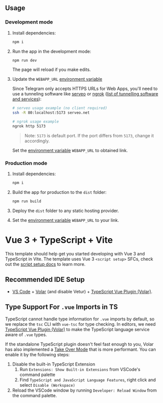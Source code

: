 ## Usage

### Development mode

1. Install dependencies:

   ```sh
   npm i
   ```

2. Run the app in the development mode:

   ```sh
   npm run dev
   ```

   The page will reload if you make edits.

3. Update the `WEBAPP_URL` [environment variable](../README.md#environment-variables)

    Since Telegram only accepts HTTPS URLs for Web Apps, you'll need to use a tunneling software like [serveo](https://serveo.net) or [ngrok](https://ngrok.com) ([list of tunnelling software and services](https://github.com/anderspitman/awesome-tunneling#readme)):

    ```sh
    # serveo usage example (no client required)
    ssh -R 80:localhost:5173 serveo.net

    # ngrok usage example
    ngrok http 5173
    ```

    > Note: `5173` is default port. If the port differs from `5173`, change it accordingly.

    Set the [environment variable](../README.md#environment-variables) `WEBAPP_URL` to obtained link.

### Production mode

1. Install dependencies:

   ```sh
   npm i
   ```

2. Build the app for production to the `dist` folder:

   ```sh
   npm run build
   ```

3. Deploy the `dist` folder to any static hosting provider.

4. Set the [environment variable](../README.md#environment-variables) `WEBAPP_URL` to your link.

# Vue 3 + TypeScript + Vite

This template should help get you started developing with Vue 3 and TypeScript in Vite. The template uses Vue 3 `<script setup>` SFCs, check out the [script setup docs](https://v3.vuejs.org/api/sfc-script-setup.html#sfc-script-setup) to learn more.

## Recommended IDE Setup

- [VS Code](https://code.visualstudio.com/) + [Volar](https://marketplace.visualstudio.com/items?itemName=Vue.volar) (and disable Vetur) + [TypeScript Vue Plugin (Volar)](https://marketplace.visualstudio.com/items?itemName=Vue.vscode-typescript-vue-plugin).

## Type Support For `.vue` Imports in TS

TypeScript cannot handle type information for `.vue` imports by default, so we replace the `tsc` CLI with `vue-tsc` for type checking. In editors, we need [TypeScript Vue Plugin (Volar)](https://marketplace.visualstudio.com/items?itemName=Vue.vscode-typescript-vue-plugin) to make the TypeScript language service aware of `.vue` types.

If the standalone TypeScript plugin doesn't feel fast enough to you, Volar has also implemented a [Take Over Mode](https://github.com/johnsoncodehk/volar/discussions/471#discussioncomment-1361669) that is more performant. You can enable it by the following steps:

1. Disable the built-in TypeScript Extension
   1. Run `Extensions: Show Built-in Extensions` from VSCode's command palette
   2. Find `TypeScript and JavaScript Language Features`, right click and select `Disable (Workspace)`
2. Reload the VSCode window by running `Developer: Reload Window` from the command palette.
